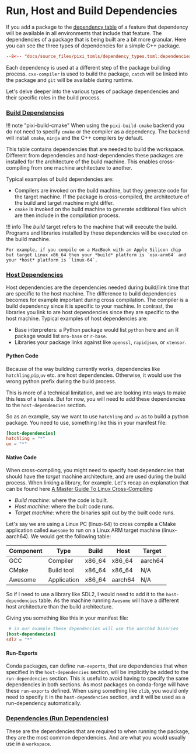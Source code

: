 # Run, Host and Build Dependencies

If you add a package to the [dependency table](../reference/pixi_manifest.md#dependencies) of a feature that dependency will be available in all environments that include that feature.
The dependencies of a package that is being built are a bit more granular.
Here you can see the three types of dependencies for a simple C++ package.

```toml
--8<-- "docs/source_files/pixi_tomls/dependency_types.toml:dependencies"
```

Each dependency is used at a different step of the package building process.
`cxx-compiler` is used to build the package, `catch` will be linked into the package and `git` will be available during runtime.

Let's delve deeper into the various types of package dependencies and their specific roles in the build process.

### [Build Dependencies](../reference/pixi_manifest.md#build-dependencies)
!!! note "pixi-build-cmake"
    When using the `pixi-build-cmake` backend you do not need to specify `cmake` or the compiler as a dependency.
    The backend will install `cmake`, `ninja` and the C++ compilers by default.

This table contains dependencies that are needed to build the workspace.
Different from dependencies and host-dependencies these packages are installed for the architecture of the build machine.
This enables cross-compiling from one machine architecture to another.

Typical examples of build dependencies are:

- Compilers are invoked on the build machine, but they generate code for the target machine.
  If the package is cross-compiled, the architecture of the build and target machine might differ.
- `cmake` is invoked on the build machine to generate additional files which are then include in the compilation process.

!!! info
    The _build_ target refers to the machine that will execute the build.
    Programs and libraries installed by these dependencies will be executed on the build machine.

    For example, if you compile on a MacBook with an Apple Silicon chip but target Linux x86_64 then your *build* platform is `osx-arm64` and your *host* platform is `linux-64`.

### [Host Dependencies](../reference/pixi_manifest.md#host-dependencies)

Host dependencies are the dependencies needed during build/link time that are specific to the host machine.
The difference to build dependencies becomes for example important during cross compilation.
The compiler is a build dependency since it is specific to your machine.
In contrast, the libraries you link to are host dependencies since they are specific to the host machine.
Typical examples of host dependencies are:

- Base interpreters: a Python package would list `python` here and an R package would list `mro-base` or `r-base`.
- Libraries your package links against like `openssl`, `rapidjson`, or `xtensor`.

#### Python Code
Because of the way building currently works, dependencies like `hatchling`,`pip`,`uv` etc. are host dependencies.
Otherwise, it would use the wrong python prefix during the build process.

This is more of a technical limitation, and we are looking into ways to make this less of a hassle.
But for now, you will need to add these dependencies to the `host-dependencies` section.

So as an example, say we want to use `hatchling` and `uv` as to build a python package.
You need to use, something like this in your manifest file:

```toml
[host-dependencies]
hatchling = "*"
uv = "*"
```

#### Native Code
When cross-compiling, you might need to specify host dependencies that should have the *target* machine architecture, and are used during the build process.
When linking a library, for example.
Let's recap an explanation that can be found here [A Master Guide To Linux Cross-Compiling](https://ruvi-d.medium.com/a-master-guide-to-linux-cross-compiling-b894bf909386)

- *Build machine*: where the code is built.
- *Host machine*: where the built code runs.
- *Target machine*: where the binaries spit out by the built code runs.

Let's say we are using a Linux PC (linux-64) to cross compile a CMake application called `Awesome` to run on a Linux ARM target machine (linux-aarch64).
We would get the following table:

| Component |    Type     | Build  |  Host  | Target |
|-----------|-------------|--------|--------|--------|
| GCC       | Compiler    | x86_64 | x86_64 | aarch64|
| CMake     | Build tool  | x86_64 | x86_64 | N/A    |
| Awesome   | Application | x86_64 | aarch64  | N/A  |

So if I need to use a library like SDL2, I would need to add it to the `host-dependencies` table.
As the machine running `Awesome` will have a different host architecture than the build architecture.

Giving you something like this in your manifest file:

```toml
 # in our example these dependencies will use the aarch64 binaries
[host-dependencies]
sdl2 = "*"
```

#### Run-Exports

Conda packages, can define `run-exports`, that are dependencies that when specified in the `host-dependencies` section, will be implicitly be added to the `run-dependencies` section.
This is useful to avoid having to specify the same dependencies in both sections.
As most packages on conda-forge will have these `run-exports` defined.
When using something like `zlib`, you would only need to specify it in the `host-dependencies` section, and it will be used as a run-dependency automatically.


### [Dependencies (Run Dependencies)](../reference/pixi_manifest.md#dependencies)

These are the dependencies that are required to when running the package, they are the most common dependencies.
And are what you would usually use in a `workspace`.
